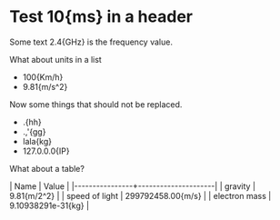 

# Test 10{ms} in a header #

Some text 2.4{GHz} is the frequency value.

What about units in a list

- 100{Km/h}
- 9.81{m/s^2}

Now some things that should not be replaced.

- .{hh}
- .,'{gg}
- lala{kg}
- 127.0.0.0{IP}

What about a table?

| Name           | Value               |
|----------------+---------------------|
| gravity        | 9.81{m/2^2}         |
| speed of light | 299792458.00{m/s}   |
| electron mass  | 9.10938291e-31{kg}  |
